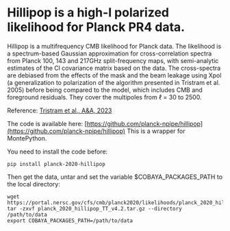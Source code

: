 # Hillipop is a high-l polarized likelihood for Planck PR4 data. 

Hillipop is a multifrequency CMB likelihood for Planck data. The likelihood is a spectrum-based Gaussian approximation for cross-correlation spectra from Planck 100, 143 and 217GHz split-frequency maps, with semi-analytic estimates of the Cl covariance matrix based on the data. The cross-spectra are debiased from the effects of the mask and the beam leakage using Xpol (a generalization to polarization of the algorithm presented in Tristram et al. 2005) before being compared to the model, which includes CMB and foreground residuals. They cover the multipoles from &ell; = 30 to 2500.

Reference: 
[Tristram et al., A&A, 2023](https://arxiv.org/abs/2309.10034)

The code is available here:
[https://github.com/planck-npipe/hillipop](https://github.com/planck-npipe/hillipop)
This is a wrapper for MontePython.

You need to install the code before:
```
pip install planck-2020-hillipop
```

Then get the data, untar and set the variable $COBAYA_PACKAGES_PATH to the local directory:
```
wget https://portal.nersc.gov/cfs/cmb/planck2020/likelihoods/planck_2020_hillipop_TT_v4.2.tar.gz
tar -zxvf planck_2020_hillipop_TT_v4.2.tar.gz --directory /path/to/data
export COBAYA_PACKAGES_PATH=/path/to/data
```
